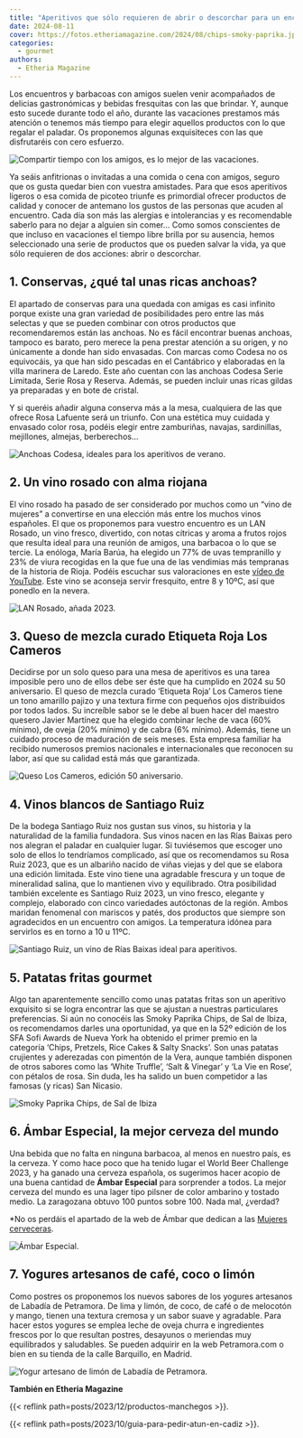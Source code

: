 ```yaml
---
title: "Aperitivos que sólo requieren de abrir o descorchar para un encuentro con amigos"
date: 2024-08-11
cover: https://fotos.etheriamagazine.com/2024/08/chips-smoky-paprika.jpg
categories: 
  - gourmet
authors: 
  - Etheria Magazine
---
```


Los encuentros y barbacoas con amigos suelen venir acompañados de delicias gastronómicas 
y bebidas fresquitas con las que brindar. Y, aunque esto sucede durante todo el año, 
durante las vacaciones prestamos más atención o tenemos más tiempo para elegir aquellos 
productos con lo que regalar el paladar. Os proponemos algunas exquisiteces con las que 
disfrutaréis con cero esfuerzo. 

![Compartir tiempo con los amigos, es lo mejor de las vacaciones.](https://fotos.etheriamagazine.com/2024/08/aperitivos-verano-amigas.jpg "Compartir tiempo con los amigos, es lo mejor de las vacaciones.© Lee Myungseong")

Ya seáis anfitrionas o invitadas a una comida o cena con amigos, seguro que os gusta 
quedar bien con vuestra amistades. Para que esos aperitivos ligeros o esa comida de 
picoteo triunfe es primordial ofrecer productos de calidad y conocer de antemano los 
gustos de las personas que acuden al encuentro. Cada día son más las alergias e 
intolerancias y es recomendable saberlo para no dejar a alguien sin comer... Como somos 
conscientes de que incluso en vacaciones el tiempo libre brilla por su ausencia, hemos 
seleccionado una serie de productos que os pueden salvar la vida, ya que sólo requieren 
de dos acciones: abrir o descorchar. 

## 1\. Conservas, ¿qué tal unas ricas anchoas?

El apartado de conservas para una quedada con amigas es casi infinito porque existe una 
gran variedad de posibilidades pero entre las más selectas y que se pueden combinar con 
otros productos que recomendaremos están las anchoas. No es fácil encontrar buenas 
anchoas, tampoco es barato, pero merece la pena prestar atención a su origen, y no 
únicamente a donde han sido envasadas. Con marcas como Codesa no os equivocáis, ya que 
han sido pescadas en el Cantábrico y elaboradas en la villa marinera de Laredo. Este año 
cuentan con las anchoas Codesa Serie Limitada, Serie Rosa y Reserva. Además, se pueden 
incluir unas ricas gildas ya preparadas y en bote de cristal. 

Y si queréis añadir alguna conserva más a la mesa, cualquiera de las que ofrece Rosa 
Lafuente será un triunfo. Con una estética muy cuidada y envasado color rosa, podéis 
elegir entre zamburiñas, navajas, sardinillas, mejillones, almejas, berberechos... 

![Anchoas Codesa, ideales para los aperitivos de verano.](https://fotos.etheriamagazine.com/2024/08/anchoas-codesa-reserva.jpg "Anchoas Codesa, ideales para los aperitivos de verano.")

## 2\. Un vino rosado con alma riojana

El vino rosado ha pasado de ser considerado por muchos como un “vino de mujeres” a 
convertirse en una elección más entre los muchos vinos españoles. El que os proponemos 
para vuestro encuentro es un LAN Rosado, un vino fresco, divertido, con notas cítricas y 
aroma a frutos rojos que resulta ideal para una reunión de amigos, una barbacoa o lo que 
se tercie. La enóloga, María Barúa, ha elegido un 77% de uvas tempranillo y 23% de viura 
recogidas en la que fue una de las vendimias más tempranas de la historia de Rioja. 
Podéis escuchar sus valoraciones en este [vídeo de 
YouTube](https://youtu.be/2c-AhXl_wdw?si=PhllLhZQGmy0dWfg). Este vino se aconseja servir 
fresquito, entre 8 y 10ºC, así que ponedlo en la nevera. 

![LAN Rosado, añada 2023.](https://fotos.etheriamagazine.com/2024/08/LAN-ROSADO-2023.jpg "LAN Rosado, añada 2023.")

## 3\. Queso de mezcla curado Etiqueta Roja Los Cameros

Decidirse por un solo queso para una mesa de aperitivos es una tarea imposible pero uno 
de ellos debe ser éste que ha cumplido en 2024 su 50 aniversario. El queso de mezcla 
curado ‘Etiqueta Roja’ Los Cameros tiene un tono amarillo pajizo y una textura firme con 
pequeños ojos distribuidos por todos lados. Su increíble sabor se le debe al buen hacer 
del maestro quesero Javier Martínez que ha elegido combinar leche de vaca (60% mínimo), 
de oveja (20% mínimo) y de cabra (6% mínimo). Además, tiene un cuidado proceso de 
maduración de seis meses. Esta empresa familiar ha recibido numerosos premios nacionales 
e internacionales que reconocen su labor, así que su calidad está más que garantizada. 

![Queso Los Cameros, edición 50 aniversario.](https://fotos.etheriamagazine.com/2024/08/queso-los-cameros.jpg "Queso Los Cameros, edición 50 aniversario.")

## 4\. Vinos blancos de Santiago Ruiz

De la bodega Santiago Ruiz nos gustan sus vinos, su historia y la naturalidad de la 
familia fundadora. Sus vinos nacen en las Rías Baixas pero nos alegran el paladar en 
cualquier lugar. Si tuviésemos que escoger uno solo de ellos lo tendríamos complicado, 
así que os recomendamos su Rosa Ruiz 2023, que es un albariño nacido de viñas viejas y 
del que se elabora una edición limitada. Este vino tiene una agradable frescura y un 
toque de mineralidad salina, que lo mantienen vivo y equilibrado. Otra posibilidad 
también excelente es Santiago Ruiz 2023, un vino fresco, elegante y complejo, elaborado 
con cinco variedades autóctonas de la región. Ambos maridan fenomenal con mariscos y 
patés, dos productos que siempre son agradecidos en un encuentro con amigos. La 
temperatura idónea para servirlos es en torno a 10 u 11ºC. 

![Santiago Ruiz, un vino de Rías Baixas ideal para aperitivos.](https://fotos.etheriamagazine.com/2024/08/santiago-ruiz.jpg "Santiago Ruiz, un vino de Rías Baixas ideal para aperitivos.")

## 5\. Patatas fritas gourmet

Algo tan aparentemente sencillo como unas patatas fritas son un aperitivo exquisito si 
se logra encontrar las que se ajustan a nuestras particulares preferencias. Si aún no 
conocéis las Smoky Paprika Chips, de Sal de Ibiza, os recomendamos darles una 
oportunidad, ya que en la 52º edición de los SFA Sofi Awards de Nueva York ha obtenido 
el primer premio en la categoría ‘Chips, Pretzels, Rice Cakes & Salty Snacks’. Son unas 
patatas crujientes y aderezadas con pimentón de la Vera, aunque también disponen de 
otros sabores como las ‘White Truffle’, ‘Salt & Vinegar’ y ‘La Vie en Rose’, con pétalos 
de rosa. Sin duda, les ha salido un buen competidor a las famosas (y ricas) San Nicasio. 

![Smoky Paprika Chips, de Sal de Ibiza](https://fotos.etheriamagazine.com/2024/08/chips-smoky-paprika.jpg "Smoky Paprika Chips, de Sal de Ibiza.")

## 6\. Ámbar Especial, la mejor cerveza del mundo

Una bebida que no falta en ninguna barbacoa, al menos en nuestro país, es la cerveza. Y 
como hace poco que ha tenido lugar el World Beer Challenge 2023, y ha ganado una cerveza 
española, os sugerimos hacer acopio de una buena cantidad de **Ámbar Especial** para 
sorprender a todos. La mejor cerveza del mundo es una lager tipo pilsner de color 
ambarino y tostado medio. La zaragozana obtuvo 100 puntos sobre 100. Nada mal, ¿verdad? 

\*No os perdáis el apartado de la web de Ámbar que dedican a las [Mujeres 
cerveceras](https://ambar.com/noticias/mujeres-cerveceras/). 

![Ámbar Especial.](https://fotos.etheriamagazine.com/2024/08/ambar-especial.jpg "© Ámbar Especial.")

## 7\. Yogures artesanos de café, coco o limón

Como postres os proponemos los nuevos sabores de los yogures artesanos de Labadía de 
Petramora. De lima y limón, de coco, de café o de melocotón y mango, tienen una textura 
cremosa y un sabor suave y agradable. Para hacer estos yogures se emplea leche de oveja 
churra e ingredientes frescos por lo que resultan postres, desayunos o meriendas muy 
equilibrados y saludables. Se pueden adquirir en la web Petramora.com o bien en su 
tienda de la calle Barquillo, en Madrid. 

![Yogur artesano de limón de Labadía de Petramora.](https://fotos.etheriamagazine.com/2024/08/yogur-lima-limon.jpg "Yogur artesano de Labadía de Petramora.")

**También en Etheria Magazine** 

{{< reflink path=posts/2023/12/productos-manchegos >}}. 

{{< reflink path=posts/2023/10/guia-para-pedir-atun-en-cadiz >}}.
